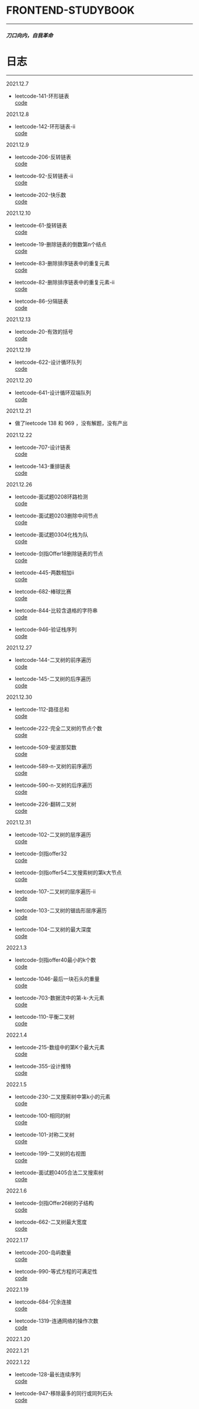 # FRONTEND-STUDYBOOK
--- 
##### 刀口向内，自我革命

# 日志
---

2021.12.7

* leetcode-141-环形链表  
[code](./leetcode/leetcode-141-环形链表.js)

2021.12.8

* leetcode-142-环形链表-ii    
[code](./leetcode/leetcode-142-环形链表-ii.js)

2021.12.9

* leetcode-206-反转链表    
[code](./leetcode/leetcode-206-反转链表.js)

* leetcode-92-反转链表-ii  
[code](./leetcode/leetcode-92-反转链表-ii.js)

* leetcode-202-快乐数    
[code](./leetcode/leetcode-202-快乐数.js)

2021.12.10
* leetcode-61-旋转链表   
[code](./leetcode/leetcode-61-旋转链表.js)

* leetcode-19-删除链表的倒数第n个结点   
[code](./leetcode/leetcode-19-删除链表的倒数第n个结点.js)

* leetcode-83-删除排序链表中的重复元素   
[code](./leetcode/leetcode-83-删除排序链表中的重复元素.js)

* leetcode-82-删除排序链表中的重复元素-ii   
[code](./leetcode/leetcode-82-删除排序链表中的重复元素-ii.js)

* leetcode-86-分隔链表  
[code](./leetcode/leetcode-86-分隔链表.js)

2021.12.13
* leetcode-20-有效的括号  
[code](./leetcode/leetcode-20-有效的括号.js)

2021.12.19
* leetcode-622-设计循环队列  
[code](./leetcode/leetcode-622-设计循环队列.js)

2021.12.20
* leetcode-641-设计循环双端队列   
[code](./leetcode/leetcode-641-设计循环双端队列.js)

2021.12.21  
* 做了leetcode 138 和 969 ，没有解题，没有产出

2021.12.22
* leetcode-707-设计链表  
[code](./leetcode/leetcode-707-设计链表.js)

* leetcode-143-重排链表  
[code](./leetcode/leetcode-143-重排链表.js)

2021.12.26
* leetcode-面试题0208环路检测    
[code](./leetcode/leetcode-面试题0208环路检测.js)

* leetcode-面试题0203删除中间节点    
[code](./leetcode/leetcode-面试题0203删除中间节点.js)

* leetcode-面试题0304化栈为队    
[code](./leetcode/leetcode-面试题0304化栈为队.js)

* leetcode-剑指Offer18删除链表的节点    
[code](./leetcode/leetcode-剑指Offer18删除链表的节点.js)

* leetcode-445-两数相加ii    
[code](./leetcode/leetcode-445-两数相加ii.js)

* leetcode-682-棒球比赛    
[code](./leetcode/leetcode-682-棒球比赛.js)

* leetcode-844-比较含退格的字符串    
[code](./leetcode/leetcode-844-比较含退格的字符串.js)

* leetcode-946-验证栈序列    
[code](./leetcode/leetcode-946-验证栈序列.js)

2021.12.27
* leetcode-144-二叉树的前序遍历    
[code](./leetcode/leetcode-144-二叉树的前序遍历.js)

* leetcode-145-二叉树的后序遍历    
[code](./leetcode/leetcode-145-二叉树的后序遍历.js)

2021.12.30
* leetcode-112-路径总和    
[code](./leetcode/leetcode-112-路径总和.js)

* leetcode-222-完全二叉树的节点个数    
[code](./leetcode/leetcode-222-完全二叉树的节点个数.js)

* leetcode-509-斐波那契数    
[code](./leetcode/leetcode-509-斐波那契数.js)

* leetcode-589-n-叉树的前序遍历    
[code](./leetcode/leetcode-589-n-叉树的前序遍历.js)

* leetcode-590-n-叉树的后序遍历    
[code](./leetcode/leetcode-590-n-叉树的后序遍历.js)

* leetcode-226-翻转二叉树    
[code](./leetcode/leetcode-226-翻转二叉树.js)

2021.12.31
* leetcode-102-二叉树的层序遍历    
[code](./leetcode/leetcode-102-二叉树的层序遍历.js)

* leetcode-剑指offer32    
[code](./leetcode/leetcode-剑指offer32.js)

* leetcode-剑指offer54二叉搜索树的第k大节点    
[code](./leetcode/leetcode-剑指offer54二叉搜索树的第k大节点.js)

* leetcode-107-二叉树的层序遍历-ii    
[code](./leetcode/leetcode-107-二叉树的层序遍历-ii.js)

* leetcode-103-二叉树的锯齿形层序遍历    
[code](./leetcode/leetcode-103-二叉树的锯齿形层序遍历.js)

* leetcode-104-二叉树的最大深度    
[code](./leetcode/leetcode-104-二叉树的最大深度.js)

2022.1.3
* leetcode-剑指offer40最小的k个数    
[code](./leetcode/leetcode-剑指offer40最小的k个数.js)

* leetcode-1046-最后一块石头的重量    
[code](./leetcode/leetcode-1046-最后一块石头的重量.js)

* leetcode-703-数据流中的第-k-大元素    
[code](./leetcode/leetcode-703-数据流中的第-k-大元素.js)

* leetcode-110-平衡二叉树    
[code](./leetcode/leetcode-110-平衡二叉树.js)

2022.1.4
* leetcode-215-数组中的第K个最大元素    
[code](./leetcode/leetcode-215-数组中的第K个最大元素.js)

* leetcode-355-设计推特    
[code](./leetcode/leetcode-355-设计推特.js)

2022.1.5
* leetcode-230-二叉搜索树中第k小的元素   
[code](./leetcode/leetcode-230-二叉搜索树中第k小的元素.js)

* leetcode-100-相同的树   
[code](./leetcode/leetcode-100-相同的树.js)

* leetcode-101-对称二叉树   
[code](./leetcode/leetcode-101-对称二叉树.js)

* leetcode-199-二叉树的右视图   
[code](./leetcode/leetcode-199-二叉树的右视图.js)

* leetcode-面试题0405合法二叉搜索树   
[code](./leetcode/leetcode-面试题0405合法二叉搜索树.js)

2022.1.6
* leetcode-剑指Offer26树的子结构   
[code](./leetcode/leetcode-剑指Offer26树的子结构.js)

* leetcode-662-二叉树最大宽度   
[code](./leetcode/leetcode-662-二叉树最大宽度.js)

2022.1.17
* leetcode-200-岛屿数量   
[code](./leetcode/leetcode-200-岛屿数量.js)

* leetcode-990-等式方程的可满足性   
[code](./leetcode/leetcode-990-等式方程的可满足性.js)

2022.1.19
* leetcode-684-冗余连接   
[code](./leetcode/leetcode-684-冗余连接.js)

* leetcode-1319-连通网络的操作次数   
[code](./leetcode/leetcode-1319-连通网络的操作次数.js)

2022.1.20

2022.1.21

2022.1.22

* leetcode-128-最长连续序列   
[code](./leetcode/leetcode-128-最长连续序列.js)

* leetcode-947-移除最多的同行或同列石头   
[code](./leetcode/leetcode-947-移除最多的同行或同列石头.js)

